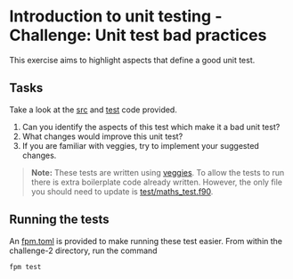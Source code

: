 # Introduction to unit testing - Challenge: Unit test bad practices

This exercise aims to highlight aspects that define a good unit test.

## Tasks

Take a look at the [src](./src/maths.f90) and [test](./test/maths_test.f90)
code provided.

1. Can you identify the aspects of this test which make it a bad unit test?
2. What changes would improve this unit test?
3. If you are familiar with veggies, try to implement your suggested changes.

> **Note:** These tests are written using
> [veggies](https://gitlab.com/everythingfunctional/veggies). To allow the
> tests to run there is extra boilerplate code already written. However,
> the only file you should need to update is
> [test/maths_test.f90](./test/maths_test.f90).

## Running the tests

An [fpm.toml](./fpm.toml) is provided to make running these test easier. From
within the challenge-2 directory, run the command

```sh
fpm test
```
